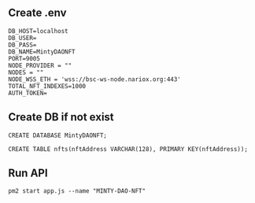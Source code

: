 ## Create .env
```
DB_HOST=localhost
DB_USER=
DB_PASS=
DB_NAME=MintyDAONFT
PORT=9005
NODE_PROVIDER = ""
NODES = ""
NODE_WSS_ETH = 'wss://bsc-ws-node.nariox.org:443'
TOTAL_NFT_INDEXES=1000
AUTH_TOKEN=
```

## Create DB if not exist
```
CREATE DATABASE MintyDAONFT;

CREATE TABLE nfts(nftAddress VARCHAR(128), PRIMARY KEY(nftAddress));
```

## Run API
```
pm2 start app.js --name "MINTY-DAO-NFT"
```
